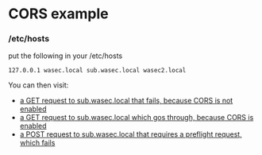 # CORS example

### /etc/hosts 

put the following in your /etc/hosts

```127.0.0.1 wasec.local sub.wasec.local wasec2.local```

You can then visit:

* [a GET request to sub.wasec.local that fails, because CORS is not enabled](http://wasec.local:7888/)
* [a GET request to sub.wasec.local which gos through, because CORS is enabled](http://wasec.local:7888/?cors=on)
* [a POST request to sub.wasec.local that requires a preflight request, which fails](http://wasec.local:7888/?method=POST)
